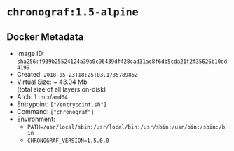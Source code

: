 # `chronograf:1.5-alpine`

## Docker Metadata

- Image ID: `sha256:f939b25524124a39b0c96439df428cad31ac8f6db5cda21f2f35626b10dd4199`
- Created: `2018-05-23T18:25:03.178578986Z`
- Virtual Size: ~ 43.04 Mb  
  (total size of all layers on-disk)
- Arch: `linux`/`amd64`
- Entrypoint: `["/entrypoint.sh"]`
- Command: `["chronograf"]`
- Environment:
  - `PATH=/usr/local/sbin:/usr/local/bin:/usr/sbin:/usr/bin:/sbin:/bin`
  - `CHRONOGRAF_VERSION=1.5.0.0`
